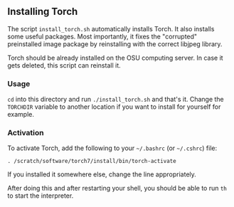 ## Installing Torch
The script `install_torch.sh` automatically installs Torch. 
It also installs some useful packages. 
Most importantly, it fixes the "corrupted" preinstalled image 
package by reinstalling with the correct libjpeg library.

Torch should be already installed on the OSU computing server. 
In case it gets deleted, this script can reinstall it.

### Usage
`cd` into this directory and run `./install_torch.sh` and that's it. 
Change the `TORCHDIR` variable to another location if you want to 
install for yourself for example.

### Activation
To activate Torch, add the following to your `~/.bashrc` (or `~/.cshrc`) file:

`. /scratch/software/torch7/install/bin/torch-activate`

If you installed it somewhere else, change the line appropriately.

After doing this and after restarting your shell, 
you should be able to run `th` to start the interpreter.
